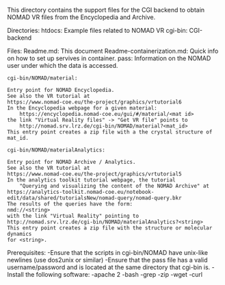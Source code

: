 This directory contains the support files for the CGI backend to obtain 
NOMAD VR files from the Encyclopedia and Archive.

Directories:
	htdocs: Example files related to NOMAD VR
	cgi-bin: CGI-backend

Files:
	Readme.md: This document
	Readme-containerization.md: Quick info on how to set up servives in container.
	pass: Information on the NOMAD user under which the data is accessed.
	
	cgi-bin/NOMAD/material: 
	
	Entry point for NOMAD Encyclopedia.
	See also the VR tutorial at
	https://www.nomad-coe.eu/the-project/graphics/vrtutorial6
	In the Encyclopedia webpage for a given material:
		https://encyclopedia.nomad-coe.eu/gui/#/material/<mat id>
	the link "Virtual Reality files" -> "Get VR file" points to
		http://nomad.srv.lrz.de/cgi-bin/NOMAD/material?<mat_id>
	This entry point creates a zip file with a the crystal structure of mat_id.
	
	cgi-bin/NOMAD/materialAnalytics:
	
	Entry point for NOMAD Archive / Analytics.
	See also the VR tutorial at
	https://www.nomad-coe.eu/the-project/graphics/vrtutorial5
	In the analytics toolkit tutorial webpage, the tutorial
		"Querying and visualizing the content of the NOMAD Archive" at
	https://analytics-toolkit.nomad-coe.eu/notebook-edit/data/shared/tutorialsNew/nomad-query/nomad-query.bkr
	The results of the queries have the form:
	nmd://<string>
	with the link "Virtual Reality" pointing to
	http://nomad.srv.lrz.de/cgi-bin/NOMAD/materialAnalytics?<string>
	This entry point creates a zip file with the structure or molecular dynamics
	for <string>.
	
Prerequisites:
	-Ensure that the scripts in cgi-bin/NOMAD have unix-like newlines 
		(use dos2unix or similar)
	-Ensure that the pass file has a valid username/password and is located
		at the same directory that cgi-bin is.
	-Install the following software:
		-apache 2
		-bash
		-grep
		-zip
		-wget
		-curl
